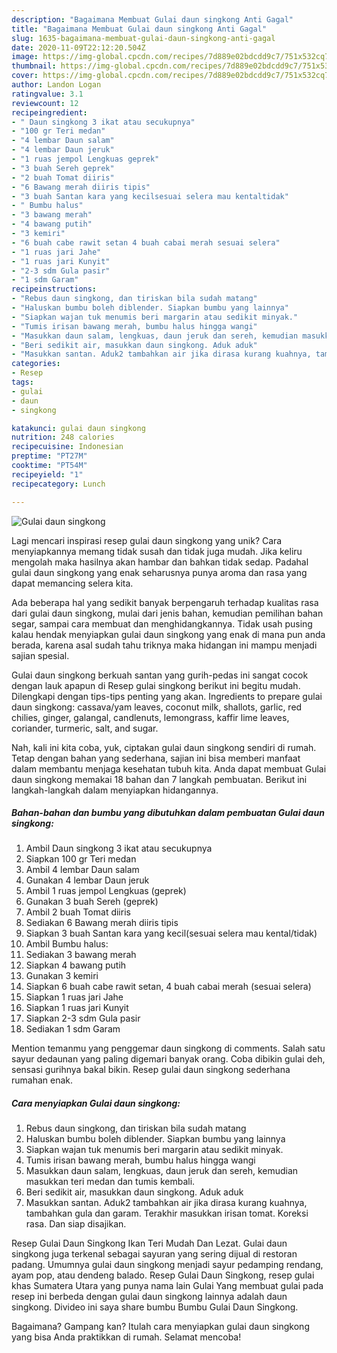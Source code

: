 ```yaml
---
description: "Bagaimana Membuat Gulai daun singkong Anti Gagal"
title: "Bagaimana Membuat Gulai daun singkong Anti Gagal"
slug: 1635-bagaimana-membuat-gulai-daun-singkong-anti-gagal
date: 2020-11-09T22:12:20.504Z
image: https://img-global.cpcdn.com/recipes/7d889e02bdcdd9c7/751x532cq70/gulai-daun-singkong-foto-resep-utama.jpg
thumbnail: https://img-global.cpcdn.com/recipes/7d889e02bdcdd9c7/751x532cq70/gulai-daun-singkong-foto-resep-utama.jpg
cover: https://img-global.cpcdn.com/recipes/7d889e02bdcdd9c7/751x532cq70/gulai-daun-singkong-foto-resep-utama.jpg
author: Landon Logan
ratingvalue: 3.1
reviewcount: 12
recipeingredient:
- " Daun singkong 3 ikat atau secukupnya"
- "100 gr Teri medan"
- "4 lembar Daun salam"
- "4 lembar Daun jeruk"
- "1 ruas jempol Lengkuas geprek"
- "3 buah Sereh geprek"
- "2 buah Tomat diiris"
- "6 Bawang merah diiris tipis"
- "3 buah Santan kara yang kecilsesuai selera mau kentaltidak"
- " Bumbu halus"
- "3 bawang merah"
- "4 bawang putih"
- "3 kemiri"
- "6 buah cabe rawit setan 4 buah cabai merah sesuai selera"
- "1 ruas jari Jahe"
- "1 ruas jari Kunyit"
- "2-3 sdm Gula pasir"
- "1 sdm Garam"
recipeinstructions:
- "Rebus daun singkong, dan tiriskan bila sudah matang"
- "Haluskan bumbu boleh diblender. Siapkan bumbu yang lainnya"
- "Siapkan wajan tuk menumis beri margarin atau sedikit minyak."
- "Tumis irisan bawang merah, bumbu halus hingga wangi"
- "Masukkan daun salam, lengkuas, daun jeruk dan sereh, kemudian masukkan teri medan dan tumis kembali."
- "Beri sedikit air, masukkan daun singkong. Aduk aduk"
- "Masukkan santan. Aduk2 tambahkan air jika dirasa kurang kuahnya, tambahkan gula dan garam. Terakhir masukkan irisan tomat. Koreksi rasa. Dan siap disajikan."
categories:
- Resep
tags:
- gulai
- daun
- singkong

katakunci: gulai daun singkong 
nutrition: 248 calories
recipecuisine: Indonesian
preptime: "PT27M"
cooktime: "PT54M"
recipeyield: "1"
recipecategory: Lunch

---
```



![Gulai daun singkong](https://img-global.cpcdn.com/recipes/7d889e02bdcdd9c7/751x532cq70/gulai-daun-singkong-foto-resep-utama.jpg)

Lagi mencari inspirasi resep gulai daun singkong yang unik? Cara menyiapkannya memang tidak susah dan tidak juga mudah. Jika keliru mengolah maka hasilnya akan hambar dan bahkan tidak sedap. Padahal gulai daun singkong yang enak seharusnya punya aroma dan rasa yang dapat memancing selera kita.

Ada beberapa hal yang sedikit banyak berpengaruh terhadap kualitas rasa dari gulai daun singkong, mulai dari jenis bahan, kemudian pemilihan bahan segar, sampai cara membuat dan menghidangkannya. Tidak usah pusing kalau hendak menyiapkan gulai daun singkong yang enak di mana pun anda berada, karena asal sudah tahu triknya maka hidangan ini mampu menjadi sajian spesial.

Gulai daun singkong berkuah santan yang gurih-pedas ini sangat cocok dengan lauk apapun di Resep gulai singkong berikut ini begitu mudah. Dilengkapi dengan tips-tips penting yang akan. Ingredients to prepare gulai daun singkong: cassava/yam leaves, coconut milk, shallots, garlic, red chilies, ginger, galangal, candlenuts, lemongrass, kaffir lime leaves, coriander, turmeric, salt, and sugar.


Nah, kali ini kita coba, yuk, ciptakan gulai daun singkong sendiri di rumah. Tetap dengan bahan yang sederhana, sajian ini bisa memberi manfaat dalam membantu menjaga kesehatan tubuh kita. Anda dapat membuat Gulai daun singkong memakai 18 bahan dan 7 langkah pembuatan. Berikut ini langkah-langkah dalam menyiapkan hidangannya.

<!--inarticleads1-->

##### Bahan-bahan dan bumbu yang dibutuhkan dalam pembuatan Gulai daun singkong:

1. Ambil  Daun singkong 3 ikat atau secukupnya
1. Siapkan 100 gr Teri medan
1. Ambil 4 lembar Daun salam
1. Gunakan 4 lembar Daun jeruk
1. Ambil 1 ruas jempol Lengkuas (geprek)
1. Gunakan 3 buah Sereh (geprek)
1. Ambil 2 buah Tomat diiris
1. Sediakan 6 Bawang merah diiris tipis
1. Siapkan 3 buah Santan kara yang kecil(sesuai selera mau kental/tidak)
1. Ambil  Bumbu halus:
1. Sediakan 3 bawang merah
1. Siapkan 4 bawang putih
1. Gunakan 3 kemiri
1. Siapkan 6 buah cabe rawit setan, 4 buah cabai merah (sesuai selera)
1. Siapkan 1 ruas jari Jahe
1. Siapkan 1 ruas jari Kunyit
1. Siapkan 2-3 sdm Gula pasir
1. Sediakan 1 sdm Garam


Mention temanmu yang penggemar daun singkong di comments. Salah satu sayur dedaunan yang paling digemari banyak orang. Coba dibikin gulai deh, sensasi gurihnya bakal bikin. Resep gulai daun singkong sederhana rumahan enak. 

<!--inarticleads2-->

##### Cara menyiapkan Gulai daun singkong:

1. Rebus daun singkong, dan tiriskan bila sudah matang
1. Haluskan bumbu boleh diblender. Siapkan bumbu yang lainnya
1. Siapkan wajan tuk menumis beri margarin atau sedikit minyak.
1. Tumis irisan bawang merah, bumbu halus hingga wangi
1. Masukkan daun salam, lengkuas, daun jeruk dan sereh, kemudian masukkan teri medan dan tumis kembali.
1. Beri sedikit air, masukkan daun singkong. Aduk aduk
1. Masukkan santan. Aduk2 tambahkan air jika dirasa kurang kuahnya, tambahkan gula dan garam. Terakhir masukkan irisan tomat. Koreksi rasa. Dan siap disajikan.


Resep Gulai Daun Singkong Ikan Teri Mudah Dan Lezat. Gulai daun singkong juga terkenal sebagai sayuran yang sering dijual di restoran padang. Umumnya gulai daun singkong menjadi sayur pedamping rendang, ayam pop, atau dendeng balado. Resep Gulai Daun Singkong, resep gulai khas Sumatera Utara yang punya nama lain Gulai Yang membuat gulai pada resep ini berbeda dengan gulai daun singkong lainnya adalah daun singkong. Divideo ini saya share bumbu Bumbu Gulai Daun Singkong. 

Bagaimana? Gampang kan? Itulah cara menyiapkan gulai daun singkong yang bisa Anda praktikkan di rumah. Selamat mencoba!

